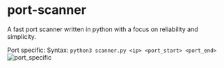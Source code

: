 # port-scanner
A fast port scanner written in python with a focus on reliability and simplicity. 

Port specific:
Syntax: `python3 scanner.py <ip> <port_start> <port_end>`
![port_specific](https://user-images.githubusercontent.com/44284877/179356857-4676e09e-48ac-4cb8-96e3-2fa910a15e9a.gif)


